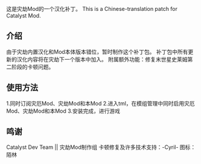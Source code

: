 这是灾劫Mod的一个汉化补丁。
This is a Chinese-translation patch for Catalyst Mod.

## 介绍

由于灾劫内置汉化和Mod本体版本错位，暂时制作这个补丁包。
补丁包中所有更新的汉化内容将在灾劫下一个版本中加入。
附属额外功能：修复末世星史莱姆第二阶段的卡顿问题。

## 使用方法
1.同时订阅灾厄Mod、灾劫Mod和本Mod
2.进入tml，在模组管理中同时启用灾厄Mod、灾劫Mod和本Mod
3.安装完成，进行游戏

## 鸣谢
Catalyst Dev Team || 灾劫Mod制作组
卡顿修复及许多技术支持：-Cyril-
图标：陌林